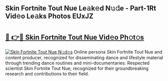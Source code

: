 ## Skin Fortnite Tout Nue Le𝚊k𝚎d N𝚞𝚍e - Part-1Rt Vid𝚎o Le𝚊ks Photos EUxJZ

# <h2><a href="http://fbaxha3.evod.top/?m=Skin+Fortnite+Tout+Nue">🔗 👉🔴 Skin Fortnite Tout Nue Vid𝚎o Ph𝚘t𝚘s</a></h2>

[![Skin Fortnite Tout Nue N𝚞d𝚎s](https://i.imgur.com/8V9OHl7.gif)](http://fbaxha3.evod.top/?m=Skin+Fortnite+Tout+Nue)
Online persona Skin Fortnite Tout Nue and content producer, recognized for disseminating dance and lifestyle material through trending dance routines and mini-documentaries. Respected scientist Skin Fortnite Tout Nue, recognized for their groundbreaking research and contributions to their field. 
